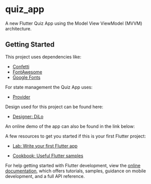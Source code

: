 # quiz_app

A new Flutter Quiz App using the Model View ViewModel (MVVM) architecture.

## Getting Started

This project uses dependencies like:

- [Confetti](https://pub.dev/packages/confetti)
- [FontAwesome](https://pub.dev/packages/font_awesome_flutter)
- [Google Fonts](https://pub.dev/packages/google_fonts)

For state management the Quiz App uses:

- [Provider](https://pub.dev/packages/provider)

Design used for this project can be found here:

- [Designer: DiLo](https://www.figma.com/file/Dz0fP8dn3PSE2D2zcQIm1i/Quiz-App?type=design&t=gFHyITLweHsiDfTZ-6)

An online demo of the app can also be found in the link below:

A few resources to get you started if this is your first Flutter project:

- [Lab: Write your first Flutter app](https://docs.flutter.dev/get-started/codelab)

- [Cookbook: Useful Flutter samples](https://docs.flutter.dev/cookbook)

For help getting started with Flutter development, view the
[online documentation](https://docs.flutter.dev/), which offers tutorials,
samples, guidance on mobile development, and a full API reference.
